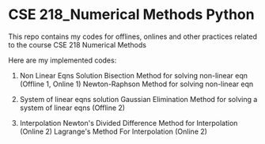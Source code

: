 # CSE 218_Numerical Methods Python
 This repo contains my codes for offlines, onlines and other practices related to the course CSE 218 Numerical Methods<br />
 
 Here are my implemented codes:
 
   1. Non Linear Eqns Solution
           Bisection Method for solving non-linear eqn  (Offline 1, Online 1)
           Newton-Raphson Method for solving non-linear eqn  
       
   2. System of linear eqns solution
           Gaussian Elimination Method for solving a system of linear eqns  (Offline 2)
       
   3. Interpolation 
           Newton's Divided Difference Method for Interpolation  (Online 2)
           Lagrange's Method For Interpolation  (Online 2)

